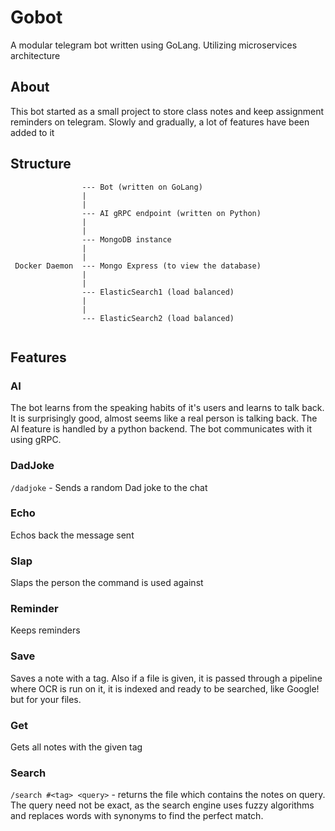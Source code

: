 # Gobot

A modular telegram bot written using GoLang. Utilizing microservices architecture


## About

This bot started as a small project to store class notes and keep assignment reminders on telegram. 
Slowly and gradually, a lot of features have been added to it


## Structure

```
                --- Bot (written on GoLang)
                |
                |
                --- AI gRPC endpoint (written on Python)
                |
                |
                --- MongoDB instance
                |
                |
 Docker Daemon  --- Mongo Express (to view the database)
                |
                |
                --- ElasticSearch1 (load balanced)
                |
                |
                --- ElasticSearch2 (load balanced)
  
```


## Features

### AI

The bot learns from the speaking habits of it's users and learns to talk back. It is surprisingly good, almost seems like a real person is talking back.
The AI feature is handled by a python backend. The bot communicates with it using gRPC. 


### DadJoke

`/dadjoke` - Sends a random Dad joke to the chat

### Echo

Echos back the message sent

### Slap

Slaps the person the command is used against

### Reminder

Keeps reminders

### Save

Saves a note with a tag. Also if a file is given, it is passed through a pipeline where OCR is run on it, 
it is indexed and ready to be searched, like Google! but for your files.

### Get

Gets all notes with the given tag


### Search
`/search #<tag> <query>` - returns the file which contains the notes on query. 
The query need not be exact, as the search engine uses fuzzy algorithms and replaces words with synonyms to find the perfect match. 

